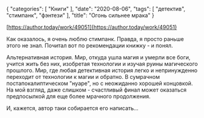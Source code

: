 {
   "categories": [
      "Книги"
   ],
   "date": "2020-08-06",
   "tags": [
      "детектив",
      "стимпанк",
      "фэнтези"
   ],
   "title": "Огонь сильнее мрака"
}

[https://author.today/work/49051](https://author.today/work/49051)

Как оказалось, я очень люблю стимпанк. Правда, я просто раньше этого не знал. Почитал вот по рекомендации книжку - и понял.

Альтернативная история. Мир, откуда ушла магия и умерли все боги, учится жить без них, изобретая технологии и изучая руины магического прошлого. Мир, где любая детективная история легко и непринужденно переходит от технологии к магии и обратно. В сумрачном постапокалиптическом "нуаре", но с неожиданно хорошей концовкой. На мой взгляд, даже слишком - счастливый финал может оказаться предпосылкой для еще более мрачного продолжения.

И, кажется, автор таки собирается его написать...
